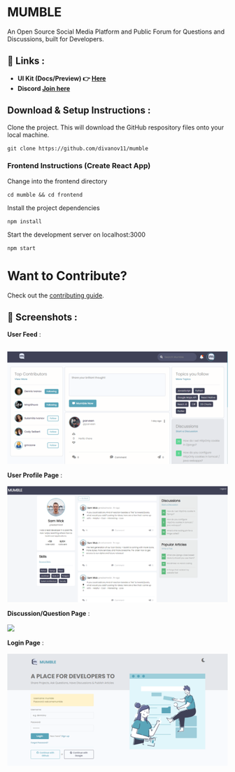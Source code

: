 # MUMBLE
An Open Source Social Media Platform and Public Forum for Questions and Discussions, built for Developers.

## 🔗 Links :
- **UI Kit (Docs/Preview) 👉 [Here](http://mumble-lp.s3-website-us-west-2.amazonaws.com/)**
- **Discord [Join here](https://discord.gg/TxgpyK8pzf)**


## Download & Setup Instructions :

Clone the project. This will download the GitHub respository files onto your local machine. 

```Shell
git clone https://github.com/divanov11/mumble
```

### Frontend Instructions (Create React App)
Change into the frontend directory
```Shell
cd mumble && cd frontend
```
Install the project dependencies
```Shell
npm install
```
Start the development server on localhost:3000
```Shell
npm start
```

# Want to Contribute?
Check out the [contributing guide](https://github.com/divanov11/Mumble/blob/master/CONTRIBUTING.md).

## 📸 Screenshots :
**User Feed** : <br/><br/>

<img src="./images/home-page.PNG" width=600 />

**User Profile Page** : <br/><br/>
<img src="./images/profile-page.PNG" width=600 />

**Discussion/Question Page** : <br/><br/>
<img src="./images/discussion-page.PNG" width=600 />

**Login Page** : <br/><br/>
<img src="./images/login-page.PNG" width=600 />
